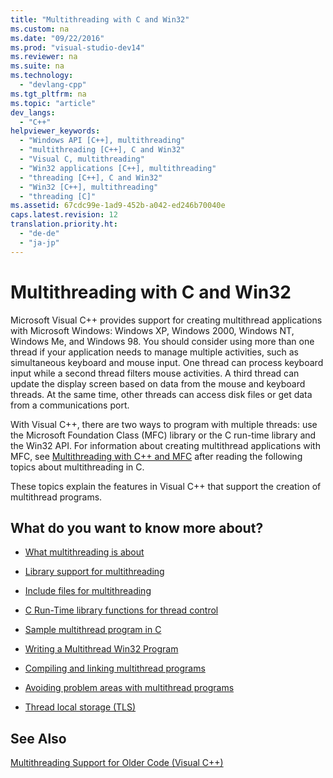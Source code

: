 ```yaml
---
title: "Multithreading with C and Win32"
ms.custom: na
ms.date: "09/22/2016"
ms.prod: "visual-studio-dev14"
ms.reviewer: na
ms.suite: na
ms.technology: 
  - "devlang-cpp"
ms.tgt_pltfrm: na
ms.topic: "article"
dev_langs: 
  - "C++"
helpviewer_keywords: 
  - "Windows API [C++], multithreading"
  - "multithreading [C++], C and Win32"
  - "Visual C, multithreading"
  - "Win32 applications [C++], multithreading"
  - "threading [C++], C and Win32"
  - "Win32 [C++], multithreading"
  - "threading [C]"
ms.assetid: 67cdc99e-1ad9-452b-a042-ed246b70040e
caps.latest.revision: 12
translation.priority.ht: 
  - "de-de"
  - "ja-jp"
---
```

# Multithreading with C and Win32
Microsoft Visual C++ provides support for creating multithread applications with Microsoft Windows: Windows XP, Windows 2000, Windows NT, Windows Me, and Windows 98. You should consider using more than one thread if your application needs to manage multiple activities, such as simultaneous keyboard and mouse input. One thread can process keyboard input while a second thread filters mouse activities. A third thread can update the display screen based on data from the mouse and keyboard threads. At the same time, other threads can access disk files or get data from a communications port.  
  
 With Visual C++, there are two ways to program with multiple threads: use the Microsoft Foundation Class (MFC) library or the C run-time library and the Win32 API. For information about creating multithread applications with MFC, see [Multithreading with C++ and MFC](../vs140/multithreading-with-c---and-mfc.md) after reading the following topics about multithreading in C.  
  
 These topics explain the features in Visual C++ that support the creation of multithread programs.  
  
## What do you want to know more about?  
  
-   [What multithreading is about](../vs140/multithread-programs.md)  
  
-   [Library support for multithreading](../vs140/library-support-for-multithreading.md)  
  
-   [Include files for multithreading](../vs140/include-files-for-multithreading.md)  
  
-   [C Run-Time library functions for thread control](../vs140/c-run-time-library-functions-for-thread-control.md)  
  
-   [Sample multithread program in C](../vs140/sample-multithread-c-program.md)  
  
-   [Writing a Multithread Win32 Program](../vs140/writing-a-multithreaded-win32-program.md)  
  
-   [Compiling and linking multithread programs](../vs140/compiling-and-linking-multithread-programs.md)  
  
-   [Avoiding problem areas with multithread programs](../vs140/avoiding-problem-areas-with-multithread-programs.md)  
  
-   [Thread local storage (TLS)](../vs140/thread-local-storage--tls-.md)  
  
## See Also  
 [Multithreading Support for Older Code (Visual C++)](../vs140/multithreading-support-for-older-code--visual-c---.md)